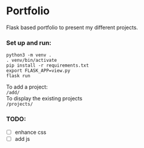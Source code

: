 # Portfolio

Flask based portfolio to present my different projects.

### Set up and run:
```
python3 -m venv .
. venv/bin/activate
pip install -r requirements.txt
export FLASK_APP=view.py
flask run
```

To add a project:  
`/add/`  
To display the existing projects  
`/projects/`

### TODO:  
- [ ] enhance css  
- [ ] add js  
